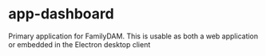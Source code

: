 # app-dashboard
Primary application for FamilyDAM. This is usable as both a web application or embedded in the Electron desktop client
